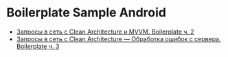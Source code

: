 # Boilerplate Sample Android

- [Запросы в сеть с Clean Architecture и MVVM. Boilerplate ч. 2](https://habr.com/ru/post/667026/)
- [Запросы в сеть с Clean Architecture — Обработка ошибок с сервера. Boilerplate ч. 3](https://habr.com/ru/post/673180/)
